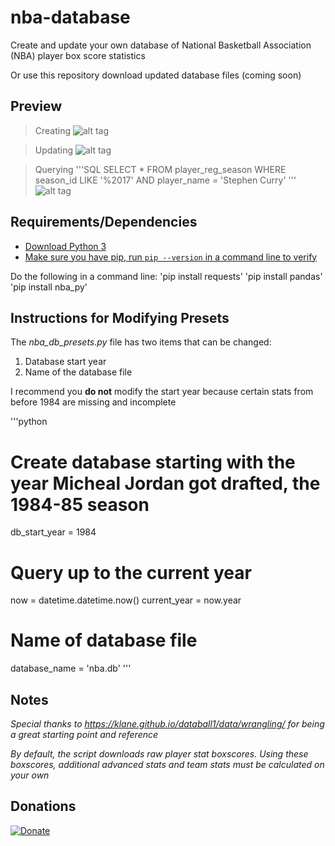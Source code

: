 # nba-database

Create and update your own database of National Basketball Association (NBA) player box score statistics

Or use this repository download updated database files (coming soon)


## Preview
> Creating
![alt tag](https://github.com/milan102/nba-database/blob/master/gifs/create.gif)

> Updating
![alt tag](https://github.com/milan102/nba-database/blob/master/gifs/update.gif)

> Querying
'''SQL
SELECT * FROM player_reg_season
	WHERE season_id LIKE '%2017'
	AND player_name = 'Stephen Curry'
'''
![alt tag](https://github.com/milan102/nba-database/blob/master/gifs/query.gif)

## Requirements/Dependencies
- [Download Python 3](https://www.python.org/downloads/)
- [Make sure you have pip, run `pip --version` in a command line to verify](https://pip.pypa.io/en/stable/installing/)

Do the following in a command line:
'pip install requests'
'pip install pandas'
'pip install nba_py'

## Instructions for Modifying Presets
The *nba_db_presets.py* file has two items that can be changed:
1. Database start year
2. Name of the database file

I recommend you **do not** modify the start year because certain stats from before 1984 are missing and incomplete

'''python
# Create database starting with the year Micheal Jordan got drafted, the 1984-85 season
db_start_year = 1984

# Query up to the current year
now = datetime.datetime.now()
current_year = now.year

# Name of database file
database_name = 'nba.db'
'''

## Notes
*Special thanks to https://klane.github.io/databall1/data/wrangling/ for being a great starting point and reference*

*By default, the script downloads raw player stat boxscores. Using these boxscores, additional advanced stats and team stats must be calculated on your own*

## Donations
[![Donate](https://www.paypalobjects.com/en_US/i/btn/btn_donateCC_LG.gif)](https://www.paypal.com/cgi-bin/webscr?cmd=_donations&business=HL3P4UC2JKEAN&lc=US&item_name=Milan%27s%20Software&currency_code=USD&bn=PP%2dDonationsBF%3abtn_donateCC_LG%2egif%3aNonHosted)
